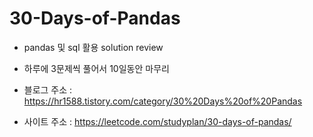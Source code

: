# 30-Days-of-Pandas

- pandas 및 sql 활용 solution review
- 하루에 3문제씩 풀어서 10일동안 마무리
  
- 블로그 주소 : https://hr1588.tistory.com/category/30%20Days%20of%20Pandas
- 사이트 주소 : https://leetcode.com/studyplan/30-days-of-pandas/
